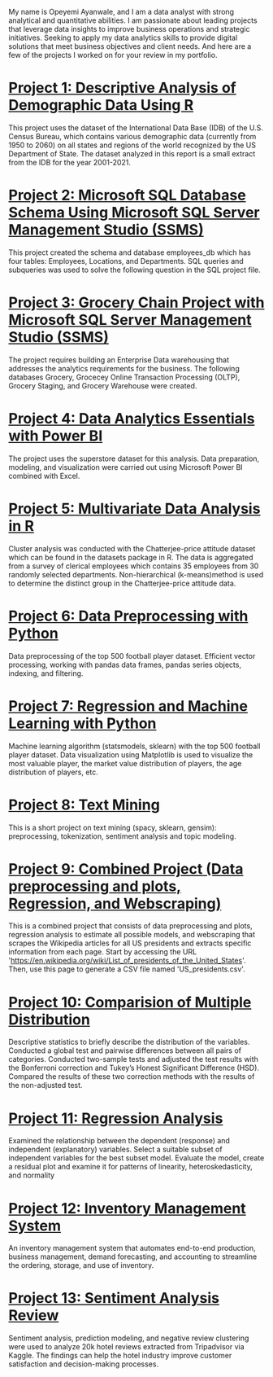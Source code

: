 My name is Opeyemi Ayanwale, and I am a data analyst with strong analytical and quantitative abilities. I am passionate about leading projects that leverage data insights to improve business operations and strategic initiatives. Seeking to apply my data analytics skills to provide digital solutions that meet business objectives and client needs. And here are a few of the projects I worked on for your review in my portfolio.



# [Project 1: Descriptive Analysis of Demographic Data Using R](https://github.com/OpeyemiAyanwale/Descriptive-Analysis-of-Demographic-Data)

This project uses the dataset of the International Data Base (IDB) of the U.S. Census Bureau, which contains various demographic data (currently from 1950 to 2060) on all states and regions of the world recognized by the US Department of State. The dataset analyzed in this report is a small extract from the IDB for the year 2001-2021.


# [Project 2: Microsoft SQL Database Schema Using Microsoft SQL Server Management Studio (SSMS)](https://github.com/OpeyemiAyanwale/Microsoft-SQL-Database-Schema)

This project created the schema and database employees_db which has four tables: Employees, Locations, and Departments. SQL queries and subqueries was used to solve the following question in the SQL project file.


# [Project 3: Grocery Chain Project with Microsoft SQL Server Management Studio (SSMS)](https://github.com/OpeyemiAyanwale/SQL-Query)

The project requires building an Enterprise Data warehousing that addresses the analytics requirements for the business. The following databases Grocery, Grocecey Online Transaction Processing (OLTP), Grocery Staging, and Grocery Warehouse were created.


# [Project 4: Data Analytics Essentials with Power BI](https://github.com/OpeyemiAyanwale/Data-Analytics-Essentials-with-Power-BI)

The project uses the superstore dataset for this analysis. Data preparation, modeling, and visualization were carried out using Microsoft Power BI combined with Excel.


# [Project 5: Multivariate Data Analysis in R](https://github.com/OpeyemiAyanwale/Multivariate-Analysis-in-R)

Cluster analysis was conducted with the Chatterjee-price attitude dataset which can be found in the datasets package in R. The data is aggregated from a survey of clerical employees which contains 35 employees from 30 randomly selected departments. Non-hierarchical (k-means)method is used to determine the distinct group in the Chatterjee-price attitude data.


# [Project 6: Data Preprocessing with Python](https://github.com/OpeyemiAyanwale/Data-Preprocessing-Python)

Data preprocessing of the top 500 football player dataset. Efficient vector processing, working with pandas data frames, pandas series objects, indexing, and filtering.


# [Project 7: Regression and Machine Learning with Python](https://github.com/OpeyemiAyanwale/Regressions_and_ML) 

Machine learning algorithm (statsmodels, sklearn) with the top 500 football player dataset.  Data visualization using Matplotlib is used to visualize the most valuable player, the market value distribution of players, the age distribution of players, etc.


# [Project 8: Text Mining](https://github.com/OpeyemiAyanwale/Text_Mining)

This is a short project on text mining (spacy, sklearn, gensim): preprocessing, tokenization, sentiment analysis and topic modeling.


# [Project 9: Combined Project (Data preprocessing and plots, Regression, and Webscraping)](https://github.com/OpeyemiAyanwale/Combined-Project)

This is a combined project that consists of data preprocessing and plots, regression analysis to estimate all possible models, and webscraping that scrapes the Wikipedia articles for all US presidents and extracts specific information from each page. Start by accessing the URL 'https://en.wikipedia.org/wiki/List_of_presidents_of_the_United_States'. Then, use this page to generate a CSV file named 'US_presidents.csv'.


# [Project 10: Comparision of Multiple Distribution](https://github.com/OpeyemiAyanwale/Comparison_Multiple_Distribution)

Descriptive statistics to briefly describe the distribution of the variables. Conducted a global test and pairwise differences between all pairs of categories. Conducted two-sample tests and adjusted the test results with the Bonferroni correction and Tukey’s Honest Significant Difference (HSD). Compared the results of these two correction methods with the results of the non-adjusted test.


# [Project 11: Regression Analysis](https://github.com/OpeyemiAyanwale/Regression_Analysis)

Examined the relationship between the dependent (response) and independent (explanatory) variables. Select a suitable subset of independent variables for the best subset model. Evaluate the model, create a residual plot and examine it for patterns of linearity, heteroskedasticity, and normality


# [Project 12: Inventory Management System](https://github.com/OpeyemiAyanwale/Inventory-Management-System)

An inventory management system that automates end-to-end production, business management, demand forecasting, and accounting to streamline the ordering, storage, and use of inventory.


# [Project 13: Sentiment Analysis Review](https://github.com/OpeyemiAyanwale/Sentiment-Analysis-Review)

Sentiment analysis, prediction modeling, and negative review clustering were used to analyze 20k hotel reviews extracted from Tripadvisor via Kaggle. The findings can help the hotel industry improve customer satisfaction and decision-making processes.
